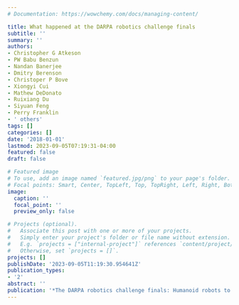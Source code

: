 ```yaml
---
# Documentation: https://wowchemy.com/docs/managing-content/

title: What happened at the DARPA robotics challenge finals
subtitle: ''
summary: ''
authors:
- Christopher G Atkeson
- PW Babu Benzun
- Nandan Banerjee
- Dmitry Berenson
- Christoper P Bove
- Xiongyi Cui
- Mathew DeDonato
- Ruixiang Du
- Siyuan Feng
- Perry Franklin
- ' others'
tags: []
categories: []
date: '2018-01-01'
lastmod: 2023-09-05T07:19:31-04:00
featured: false
draft: false

# Featured image
# To use, add an image named `featured.jpg/png` to your page's folder.
# Focal points: Smart, Center, TopLeft, Top, TopRight, Left, Right, BottomLeft, Bottom, BottomRight.
image:
  caption: ''
  focal_point: ''
  preview_only: false

# Projects (optional).
#   Associate this post with one or more of your projects.
#   Simply enter your project's folder or file name without extension.
#   E.g. `projects = ["internal-project"]` references `content/project/deep-learning/index.md`.
#   Otherwise, set `projects = []`.
projects: []
publishDate: '2023-09-05T11:19:30.954641Z'
publication_types:
- '2'
abstract: ''
publication: '*The DARPA robotics challenge finals: Humanoid robots to the rescue*'
---
```


